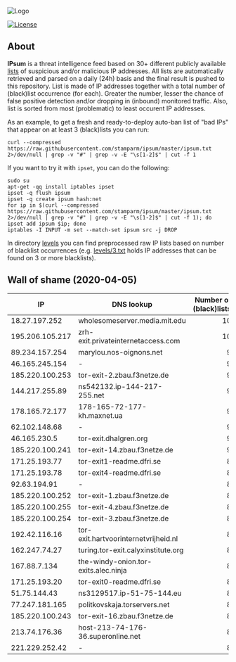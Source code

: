 ![Logo](https://i.imgur.com/PyKLAe7.png)

[![License](https://img.shields.io/badge/license-Public_domain-red.svg)](https://wiki.creativecommons.org/wiki/Public_domain)

About
----

**IPsum** is a threat intelligence feed based on 30+ different publicly available [lists](https://github.com/stamparm/maltrail) of suspicious and/or malicious IP addresses. All lists are automatically retrieved and parsed on a daily (24h) basis and the final result is pushed to this repository. List is made of IP addresses together with a total number of (black)list occurrence (for each). Greater the number, lesser the chance of false positive detection and/or dropping in (inbound) monitored traffic. Also, list is sorted from most (problematic) to least occurent IP addresses.

As an example, to get a fresh and ready-to-deploy auto-ban list of "bad IPs" that appear on at least 3 (black)lists you can run:

```
curl --compressed https://raw.githubusercontent.com/stamparm/ipsum/master/ipsum.txt 2>/dev/null | grep -v "#" | grep -v -E "\s[1-2]$" | cut -f 1
```

If you want to try it with `ipset`, you can do the following:

```
sudo su
apt-get -qq install iptables ipset
ipset -q flush ipsum
ipset -q create ipsum hash:net
for ip in $(curl --compressed https://raw.githubusercontent.com/stamparm/ipsum/master/ipsum.txt 2>/dev/null | grep -v "#" | grep -v -E "\s[1-2]$" | cut -f 1); do ipset add ipsum $ip; done
iptables -I INPUT -m set --match-set ipsum src -j DROP
```

In directory [levels](levels) you can find preprocessed raw IP lists based on number of blacklist occurrences (e.g. [levels/3.txt](levels/3.txt) holds IP addresses that can be found on 3 or more blacklists).

Wall of shame (2020-04-05)
----

|IP|DNS lookup|Number of (black)lists|
|---|---|--:|
18.27.197.252|wholesomeserver.media.mit.edu|10
195.206.105.217|zrh-exit.privateinternetaccess.com|10
89.234.157.254|marylou.nos-oignons.net|9
46.165.245.154|-|9
185.220.100.253|tor-exit-2.zbau.f3netze.de|9
144.217.255.89|ns542132.ip-144-217-255.net|9
178.165.72.177|178-165-72-177-kh.maxnet.ua|9
62.102.148.68|-|9
46.165.230.5|tor-exit.dhalgren.org|9
185.220.100.241|tor-exit-14.zbau.f3netze.de|9
171.25.193.77|tor-exit1-readme.dfri.se|8
171.25.193.78|tor-exit4-readme.dfri.se|8
92.63.194.91|-|8
185.220.100.252|tor-exit-1.zbau.f3netze.de|8
185.220.100.255|tor-exit-4.zbau.f3netze.de|8
185.220.100.254|tor-exit-3.zbau.f3netze.de|8
192.42.116.16|tor-exit.hartvoorinternetvrijheid.nl|8
162.247.74.27|turing.tor-exit.calyxinstitute.org|8
167.88.7.134|the-windy-onion.tor-exits.alec.ninja|8
171.25.193.20|tor-exit0-readme.dfri.se|8
51.75.144.43|ns3129517.ip-51-75-144.eu|8
77.247.181.165|politkovskaja.torservers.net|8
185.220.100.243|tor-exit-16.zbau.f3netze.de|8
213.74.176.36|host-213-74-176-36.superonline.net|8
221.229.252.42|-|8
